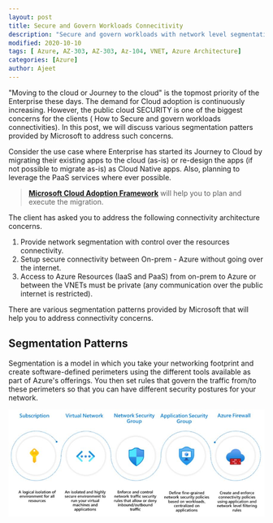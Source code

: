 ```yaml
---
layout: post
title: Secure and Govern Workloads Connecitivity 
description: "Secure and govern workloads with network level segmentation"
modified: 2020-10-10
tags: [ Azure, AZ-303, AZ-303, Az-104, VNET, Azure Architecture]
categories: [Azure]
author: Ajeet
---
```

"Moving to the cloud or Journey to the cloud" is the topmost priority of the Enterprise these days. The demand for Cloud adoption is continuously increasing. However, the public cloud SECURITY is one of the biggest concerns for the clients ( How to Secure and govern workloads connectivities). 
In this post, we will discuss various segmentation patters provided by Microsoft to address such concerns.

<!-- more -->

Consider the use case where Enterprise has started its Journey to Cloud by migrating their existing apps to the cloud (as-is) or re-design the apps (if not possible to migrate as-is) as Cloud Native apps. Also, planning to leverage the PaaS services where ever possible. 

> **[Microsoft Cloud Adoption Framework](https://docs.microsoft.com/en-us/azure/cloud-adoption-framework/)** will help you to plan and execute the migration.

The client has asked you to address the following connectivity architecture concerns. 

1. Provide network segmentation with control over the resources connectivity. 
2. Setup secure connectivity between On-prem - Azure without going over the internet.
3. Access to Azure Resources (IaaS and PaaS) from on-prem to Azure or between the VNETs must be private (any communication over the public internet is restricted).

There are various segmentation patterns provided by Microsoft that will help you to address connectivity concerns.

## Segmentation Patterns

Segmentation is a model in which you take your networking footprint and create software-defined perimeters using the different tools available as part of Azure's offerings. You then set rules that govern the traffic from/to these perimeters so that you can have different security postures for your network.

![](../images/posts/azure/segpatterns.JPG)